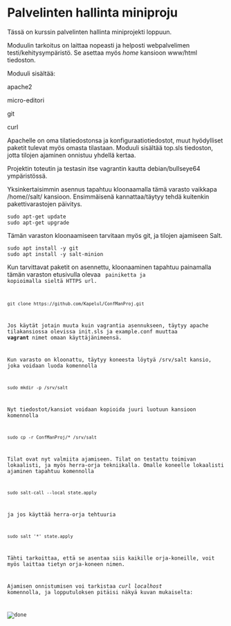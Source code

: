 # Palvelinten hallinta miniproju

Tässä on kurssin palvelinten hallinta miniprojekti loppuun. 

Moduulin tarkoitus on laittaa nopeasti ja helposti webpalvelimen testi/kehitysympäristö. Se asettaa myös *home* kansioon www/html tiedoston.

Moduuli sisältää:

apache2

micro-editori

git

curl

Apachelle on oma tilatiedostonsa ja konfiguraatiotiedostot, muut hyödylliset paketit tulevat myös omasta tilastaan. Moduuli sisältää top.sls tiedoston, jotta tilojen ajaminen onnistuu yhdellä kertaa. 

Projektin toteutin ja testasin itse vagrantin kautta debian/bullseye64 ympäristössä. 

Yksinkertaisimmin asennus tapahtuu kloonaamalla tämä varasto vaikkapa /home/<USER>/salt/ kansioon. Ensimmäisenä kannattaa/täytyy tehdä kuitenkin pakettivarastojen päivitys.
```
sudo apt-get update
sudo apt-get upgrade
```
Tämän varaston kloonaamiseen tarvitaan myös git, ja tilojen ajamiseen Salt. 
```
sudo apt install -y git
sudo apt install -y salt-minion
```
Kun tarvittavat paketit on asennettu, kloonaaminen tapahtuu painamalla tämän varaston etusivulla olevaa <CODE> painiketta ja kopioimalla sieltä HTTPS url.
```
git clone https://github.com/Kapelul/ConfManProj.git
```
Jos käytät jotain muuta kuin vagrantia asennukseen, täytyy apache tilakansiossa olevissa init.sls ja example.conf muuttaa **vagrant** nimet omaan käyttäjänimeensä.

Kun varasto on kloonattu, täytyy koneesta löytyä /srv/salt kansio, joka voidaan luoda komennolla
```
sudo mkdir -p /srv/salt
```
Nyt tiedostot/kansiot voidaan kopioida juuri luotuun kansioon komennolla
```
sudo cp -r ConfManProj/* /srv/salt
```
Tilat ovat nyt valmiita ajamiseen. Tilat on testattu toimivan lokaalisti, ja myös herra-orja tekniikalla. Omalle koneelle lokaalisti ajaminen tapahtuu komennolla
```
sudo salt-call --local state.apply
```
ja jos käyttää herra-orja tehtuuria
```
sudo salt '*' state.apply
```
Tähti tarkoittaa, että se asentaa siis kaikille orja-koneille, voit myös laittaa tietyn orja-koneen nimen.

Ajamisen onnistumisen voi tarkistaa *curl localhost* komennolla, ja lopputuloksen pitäisi näkyä kuvan mukaiselta:

![done](https://github.com/Kapelul/ConfManProj/assets/165004665/b05f8be0-0b09-4548-b262-118dcd40f03b)



